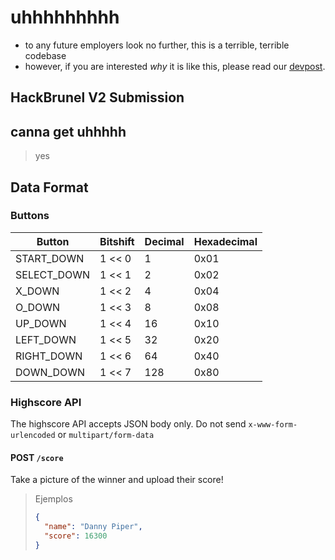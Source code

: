 # uhhhhhhhhh

- to any future employers look no further, this is a terrible, terrible codebase
- however, if you are interested *why* it is like this, please read our [devpost](https://devpost.com/software/hack-hack-revolution).
## HackBrunel V2 Submission

## canna get uhhhhh
> yes

## Data Format

### Buttons

| Button      | Bitshift | Decimal | Hexadecimal |
| ----------- | -------- | ------- | ----------- |
| START_DOWN  | 1 << 0   | 1       | 0x01        |
| SELECT_DOWN | 1 << 1   | 2       | 0x02        |
| X_DOWN      | 1 << 2   | 4       | 0x04        |
| O_DOWN      | 1 << 3   | 8       | 0x08        |
| UP_DOWN     | 1 << 4   | 16      | 0x10        |
| LEFT_DOWN   | 1 << 5   | 32      | 0x20        |
| RIGHT_DOWN  | 1 << 6   | 64      | 0x40        |
| DOWN_DOWN   | 1 << 7   | 128     | 0x80        |

### Highscore API

The highscore API accepts JSON body only.
Do not send `x-www-form-urlencoded` or `multipart/form-data`

#### POST `/score`

Take a picture of the winner and upload their score!

> Ejemplos
>
> ```json
> {
>   "name": "Danny Piper",
>   "score": 16300
> }
> ```
